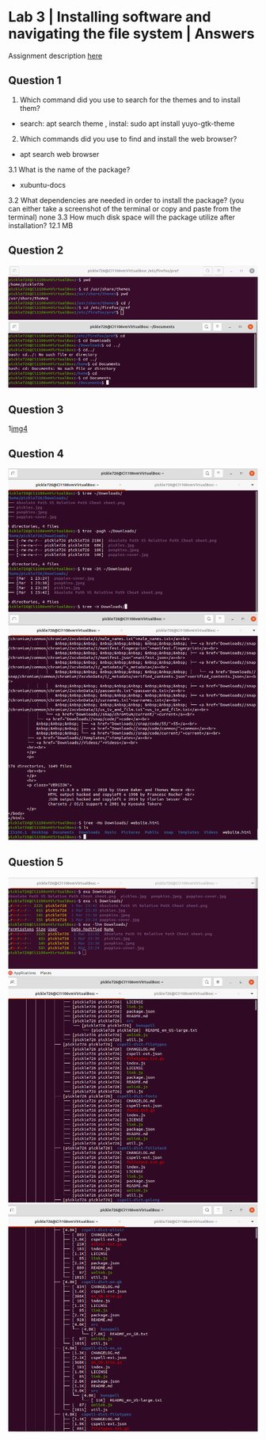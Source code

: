 # Lab 3 | Installing software and navigating the file system | Answers
Assignment description [here](https://raw.githubusercontent.com/ra559/cis106/main/labs/lab3.md)

## Question 1
1. Which command did you use to search for the themes and to install them? 
 * search: apt search theme , instal: sudo apt install yuyo-gtk-theme
2. Which commands did you use to find and install the web browser?
 * apt search web browser 
  
3.1 What is the name of the package?
 * xubuntu-docs 
  
3.2 What dependencies are needed in order to install the package? (you can either take a screenshot of the terminal or copy and paste from the terminal)
none
3.3 How much disk space will the package utilize after installation? 
12.1 MB
 
## Question 2
![img1](../img/lab3img1.png)
![img2](../img/lab3img2.png)

## Question 3
1[img4](../img/lab3img4.png)
## Question 4
![img5](../img/lab3img5.png)
![img6](../img/lab3img6.png)
## Question 5
![img7](../img/lab3img7.png)
![img8](../img/lab3img8.png)
![img9](../img/lab3img9.png)


